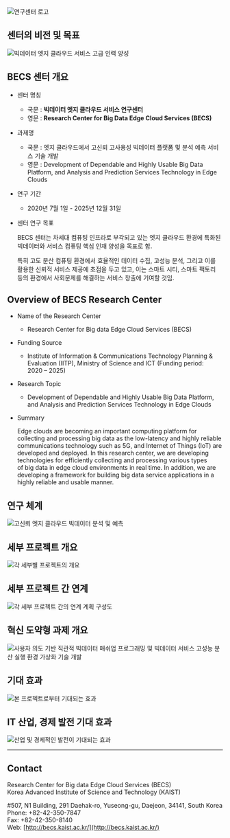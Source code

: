 <img src="assets/images/becs-logo.png" alt="연구센터 로고">

## 센터의 비전 및 목표

<img src="assets/images/vision.png" alt="빅데이터 엣지 클라우드 서비스 고급 인력 양성">

## BECS 센터 개요

* 센터 명칭

    - 국문 : **빅데이터 엣지 클라우드 서비스 연구센터**
    - 영문 : **Research Center for Big Data Edge Cloud Services (BECS)**

* 과제명

    - 국문 : 엣지 클라우드에서 고신뢰 고사용성 빅데이터 플랫폼 및 분석 예측 서비스 기술 개발
    - 영문 : Development of Dependable and Highly Usable Big Data Platform, and Analysis and Prediction Services Technology in Edge Clouds

* 연구 기간

    - 2020년 7월 1일 - 2025년 12월 31일

* 센터 연구 목표

    BECS 센터는 차세대 컴퓨팅 인프라로 부각되고 있는 엣지 클라우드 환경에 특화된 빅데이터와 서비스 컴퓨팅 핵심 인재 양성을 목표로 함.

    특히 고도 분산 컴퓨팅 환경에서 효율적인 데이터 수집, 고성능 분석, 그리고 이를 활용한 신뢰적 서비스 제공에 초점을 두고 있고, 이는 스마트 시티, 스마트 팩토리 등의 환경에서 사회문제를 해결하는 서비스 창출에 기여할 것임.

## Overview of BECS Research Center

* Name of the Research Center
    
    - Research Center for Big data Edge Cloud Services (BECS)

* Funding Source

    - Institute of Information & Communications Technology Planning & Evaluation (IITP), Ministry of Science and ICT (Funding period: 2020 – 2025)

* Research Topic

    - Development of Dependable and Highly Usable Big Data Platform, and Analysis and Prediction Services Technology in Edge Clouds

* Summary

    Edge clouds are becoming an important computing platform for collecting and processing big data as the low-latency and highly reliable communications technology such as 5G, and Internet of Things (IoT) are developed and deployed. In this research center, we are developing technologies for efficiently collecting and processing various types of big data in edge cloud environments in real time. In addition, we are developing a framework for building big data service applications in a highly reliable and usable manner.

## 연구 체계

<img src="assets/images/strategy.png" alt="고신뢰 엣지 클라우드 빅데이터 분석 및 예측">

## 세부 프로젝트 개요

<img src="assets/images/specification.png" alt="각 세부별 프로젝트의 개요">

## 세부 프로젝트 간 연계

<img src="assets/images/cooperation.png" alt="각 세부 프로젝트 간의 연계 계획 구성도">

## 혁신 도약형 과제 개요

<img src="assets/images/innovation.png" alt="사용자 의도 기반 직관적 빅데이터 매쉬업 프로그래밍 및 빅데이터 서비스 고성능 분산 실행 환경 가상화 기술 개발">

## 기대 효과

<img src="assets/images/benefit.png" alt="본 프로젝트로부터 기대되는 효과">

## IT 산업, 경제 발전 기대 효과

<img src="assets/images/economic.png" alt="산업 및 경제적인 발전이 기대되는 효과">

---

## Contact

Research Center for Big data Edge Cloud Services (BECS)  
Korea Advanced Institute of Science and Technology (KAIST)

\#507, N1 Building, 291 Daehak-ro, Yuseong-gu, Daejeon, 34141, South Korea<br>
Phone: +82-42-350-7847<br>
Fax: +82-42-350-8140<br>
Web: [http://becs.kaist.ac.kr/](http://becs.kaist.ac.kr/)